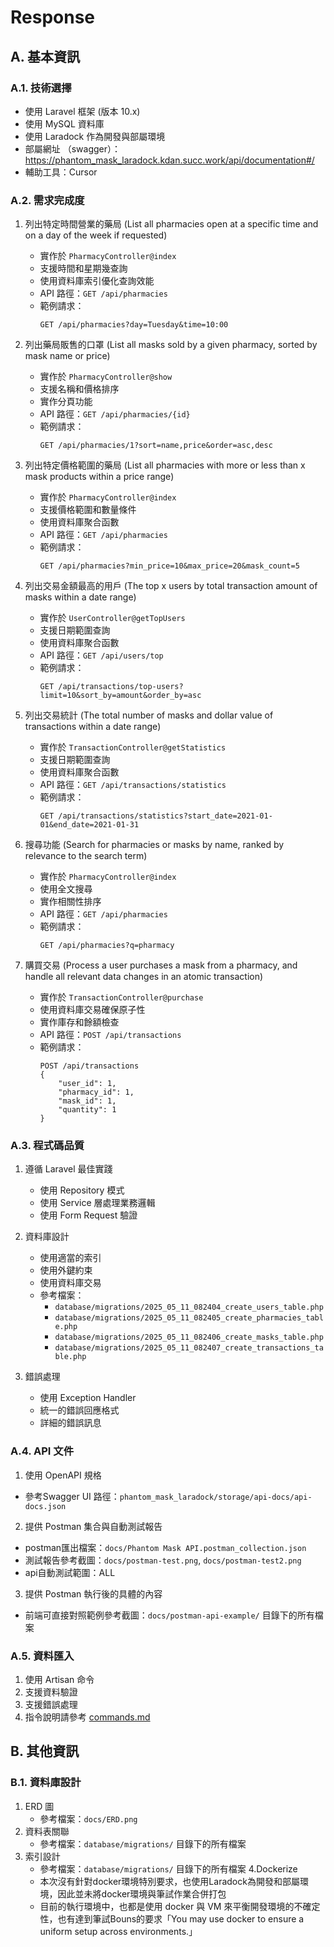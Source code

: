 # Response

## A. 基本資訊
### A.1. 技術選擇
- 使用 Laravel 框架 (版本 10.x)
- 使用 MySQL 資料庫
- 使用 Laradock 作為開發與部屬環境
- 部屬網址 （swagger）：https://phantom_mask_laradock.kdan.succ.work/api/documentation#/
- 輔助工具：Cursor

### A.2. 需求完成度
1. 列出特定時間營業的藥局 (List all pharmacies open at a specific time and on a day of the week if requested)
   - 實作於 `PharmacyController@index`
   - 支援時間和星期幾查詢
   - 使用資料庫索引優化查詢效能
   - API 路徑：`GET /api/pharmacies`
   - 範例請求：
     ```
     GET /api/pharmacies?day=Tuesday&time=10:00
     ```

2. 列出藥局販售的口罩 (List all masks sold by a given pharmacy, sorted by mask name or price)
   - 實作於 `PharmacyController@show`
   - 支援名稱和價格排序
   - 實作分頁功能
   - API 路徑：`GET /api/pharmacies/{id}`
   - 範例請求：
     ```
     GET /api/pharmacies/1?sort=name,price&order=asc,desc
     ```

3. 列出特定價格範圍的藥局 (List all pharmacies with more or less than x mask products within a price range)
   - 實作於 `PharmacyController@index`
   - 支援價格範圍和數量條件
   - 使用資料庫聚合函數
   - API 路徑：`GET /api/pharmacies`
   - 範例請求：
     ```
     GET /api/pharmacies?min_price=10&max_price=20&mask_count=5
     ```

4. 列出交易金額最高的用戶 (The top x users by total transaction amount of masks within a date range)
   - 實作於 `UserController@getTopUsers`
   - 支援日期範圍查詢
   - 使用資料庫聚合函數
   - API 路徑：`GET /api/users/top`
   - 範例請求：
     ```
     GET /api/transactions/top-users?limit=10&sort_by=amount&order_by=asc
     ```

5. 列出交易統計 (The total number of masks and dollar value of transactions within a date range)
   - 實作於 `TransactionController@getStatistics`
   - 支援日期範圍查詢
   - 使用資料庫聚合函數
   - API 路徑：`GET /api/transactions/statistics`
   - 範例請求：
     ```
     GET /api/transactions/statistics?start_date=2021-01-01&end_date=2021-01-31
     ```

6. 搜尋功能 (Search for pharmacies or masks by name, ranked by relevance to the search term)
   - 實作於 `PharmacyController@index`
   - 使用全文搜尋
   - 實作相關性排序
   - API 路徑：`GET /api/pharmacies`
   - 範例請求：
     ```
     GET /api/pharmacies?q=pharmacy
     ```

7. 購買交易 (Process a user purchases a mask from a pharmacy, and handle all relevant data changes in an atomic transaction)
   - 實作於 `TransactionController@purchase`
   - 使用資料庫交易確保原子性
   - 實作庫存和餘額檢查
   - API 路徑：`POST /api/transactions`
   - 範例請求：
     ```
     POST /api/transactions
     {
         "user_id": 1,
         "pharmacy_id": 1,
         "mask_id": 1,
         "quantity": 1
     }
     ```

### A.3. 程式碼品質
1. 遵循 Laravel 最佳實踐
   - 使用 Repository 模式
   - 使用 Service 層處理業務邏輯
   - 使用 Form Request 驗證

2. 資料庫設計
   - 使用適當的索引
   - 使用外鍵約束
   - 使用資料庫交易
   - 參考檔案：
     - `database/migrations/2025_05_11_082404_create_users_table.php`
     - `database/migrations/2025_05_11_082405_create_pharmacies_table.php`
     - `database/migrations/2025_05_11_082406_create_masks_table.php`
     - `database/migrations/2025_05_11_082407_create_transactions_table.php`

3. 錯誤處理
   - 使用 Exception Handler
   - 統一的錯誤回應格式
   - 詳細的錯誤訊息

### A.4. API 文件
1. 使用 OpenAPI 規格
  - 參考Swagger UI 路徑：`phantom_mask_laradock/storage/api-docs/api-docs.json`
2. 提供 Postman 集合與自動測試報告
  - postman匯出檔案：`docs/Phantom Mask API.postman_collection.json`
  - 測試報告參考截圖：`docs/postman-test.png`, `docs/postman-test2.png`
  - api自動測試範圍：ALL
3. 提供 Postman 執行後的具體的內容
  - 前端可直接對照範例參考截圖：`docs/postman-api-example/` 目錄下的所有檔案


### A.5. 資料匯入
1. 使用 Artisan 命令
2. 支援資料驗證
3. 支援錯誤處理
4. 指令說明請參考 [commands.md](docs/commands.md)

## B. 其他資訊
### B.1. 資料庫設計
1. ERD 圖
   - 參考檔案：`docs/ERD.png`
2. 資料表關聯
   - 參考檔案：`database/migrations/` 目錄下的所有檔案
3. 索引設計
   - 參考檔案：`database/migrations/` 目錄下的所有檔案
4.Dockerize
   - 本次沒有針對docker環境特別要求，也使用Laradock為開發和部屬環境，因此並未將docker環境與筆試作業合併打包
   - 目前的執行環境中，也都是使用 docker 與 VM 來平衡開發環境的不確定性，也有達到筆試Bouns的要求「You may use docker to ensure a uniform setup across environments.」
